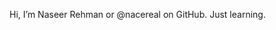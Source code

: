 Hi, I’m Naseer Rehman or @nacereal on GitHub.
Just learning.

<!---
nacereal/nacereal is a ✨ special ✨ repository because its `README.md` (this file) appears on your GitHub profile.
You can click the Preview link to take a look at your changes.
--->

